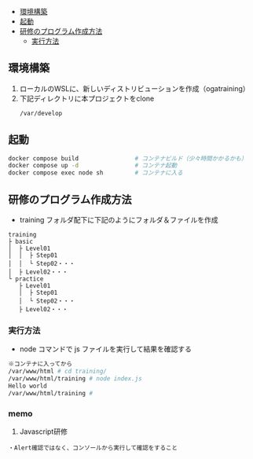 - [環境構築](#環境構築)
- [起動](#起動)
- [研修のプログラム作成方法](#研修のプログラム作成方法)
  - [実行方法](#実行方法)


## 環境構築

1. ローカルのWSLに、新しいディストリビューションを作成（ogatraining）
2. 下記ディレクトリに本プロジェクトをclone
   ```bash
   /var/develop
   ```

## 起動

```bash
docker compose build                # コンテナビルド（少々時間かかるかも）
docker compose up -d                # コンテナ起動
docker compose exec node sh         # コンテナに入る
```

## 研修のプログラム作成方法

- training フォルダ配下に下記のようにフォルダ＆ファイルを作成

```
training
├ basic
│  ├ Level01
│  │  ├ Step01
│  │  └ Step02・・・
│  ├ Level02・・・
└ practice
   ├ Level01
   │  ├ Step01
   │  └ Step02・・・
   ├ Level02・・・
```

### 実行方法
- node コマンドで js ファイルを実行して結果を確認する
```bash
※コンテナに入ってから
/var/www/html # cd training/
/var/www/html/training # node index.js
Hello world
/var/www/html/training #
```

### memo
1. Javascript研修
```
・Alert確認ではなく、コンソールから実行して確認をすること
```